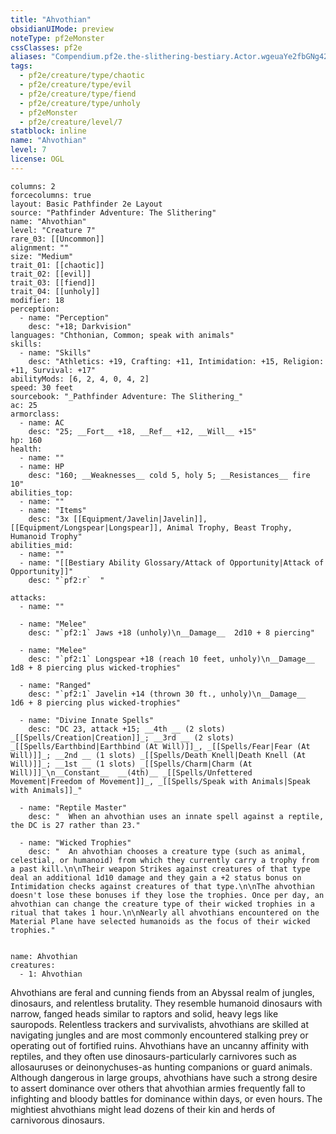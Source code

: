 ```yaml
---
title: "Ahvothian"
obsidianUIMode: preview
noteType: pf2eMonster
cssClasses: pf2e
aliases: "Compendium.pf2e.the-slithering-bestiary.Actor.wgeuaYe2fbGNg42z" 
tags:
  - pf2e/creature/type/chaotic
  - pf2e/creature/type/evil
  - pf2e/creature/type/fiend
  - pf2e/creature/type/unholy
  - pf2eMonster
  - pf2e/creature/level/7
statblock: inline
name: "Ahvothian"
level: 7
license: OGL
---
```


```statblock
columns: 2
forcecolumns: true
layout: Basic Pathfinder 2e Layout
source: "Pathfinder Adventure: The Slithering"
name: "Ahvothian"
level: "Creature 7"
rare_03: [[Uncommon]]
alignment: ""
size: "Medium"
trait_01: [[chaotic]]
trait_02: [[evil]]
trait_03: [[fiend]]
trait_04: [[unholy]]
modifier: 18
perception:
  - name: "Perception"
    desc: "+18; Darkvision"
languages: "Chthonian, Common; speak with animals"
skills:
  - name: "Skills"
    desc: "Athletics: +19, Crafting: +11, Intimidation: +15, Religion: +11, Survival: +17"
abilityMods: [6, 2, 4, 0, 4, 2]
speed: 30 feet
sourcebook: "_Pathfinder Adventure: The Slithering_"
ac: 25
armorclass:
  - name: AC
    desc: "25; __Fort__ +18, __Ref__ +12, __Will__ +15"
hp: 160
health:
  - name: ""
  - name: HP
    desc: "160; __Weaknesses__ cold 5, holy 5; __Resistances__ fire 10"
abilities_top:
  - name: ""
  - name: "Items"
    desc: "3x [[Equipment/Javelin|Javelin]], [[Equipment/Longspear|Longspear]], Animal Trophy, Beast Trophy, Humanoid Trophy"
abilities_mid:
  - name: ""
  - name: "[[Bestiary Ability Glossary/Attack of Opportunity|Attack of Opportunity]]"
    desc: "`pf2:r`  "

attacks:
  - name: ""

  - name: "Melee"
    desc: "`pf2:1` Jaws +18 (unholy)\n__Damage__  2d10 + 8 piercing"

  - name: "Melee"
    desc: "`pf2:1` Longspear +18 (reach 10 feet, unholy)\n__Damage__  1d8 + 8 piercing plus wicked-trophies"

  - name: "Ranged"
    desc: "`pf2:1` Javelin +14 (thrown 30 ft., unholy)\n__Damage__  1d6 + 8 piercing plus wicked-trophies"

  - name: "Divine Innate Spells"
    desc: "DC 23, attack +15; __4th __ (2 slots) _[[Spells/Creation|Creation]]_; __3rd __ (2 slots) _[[Spells/Earthbind|Earthbind (At Will)]]_, _[[Spells/Fear|Fear (At Will)]]_; __2nd __ (1 slots) _[[Spells/Death Knell|Death Knell (At Will)]]_; __1st __ (1 slots) _[[Spells/Charm|Charm (At Will)]]_\n__Constant__  __(4th)__ _[[Spells/Unfettered Movement|Freedom of Movement]]_, _[[Spells/Speak with Animals|Speak with Animals]]_"

  - name: "Reptile Master"
    desc: "  When an ahvothian uses an innate spell against a reptile, the DC is 27 rather than 23."

  - name: "Wicked Trophies"
    desc: "  An ahvothian chooses a creature type (such as animal, celestial, or humanoid) from which they currently carry a trophy from a past kill.\n\nTheir weapon Strikes against creatures of that type deal an additional 1d10 damage and they gain a +2 status bonus on Intimidation checks against creatures of that type.\n\nThe ahvothian doesn't lose these bonuses if they lose the trophies. Once per day, an ahvothian can change the creature type of their wicked trophies in a ritual that takes 1 hour.\n\nNearly all ahvothians encountered on the Material Plane have selected humanoids as the focus of their wicked trophies."
 
```

```encounter-table
name: Ahvothian
creatures:
  - 1: Ahvothian
```



Ahvothians are feral and cunning fiends from an Abyssal realm of jungles, dinosaurs, and relentless brutality. They resemble humanoid dinosaurs with narrow, fanged heads similar to raptors and solid, heavy legs like sauropods. Relentless trackers and survivalists, ahvothians are skilled at navigating jungles and are most commonly encountered stalking prey or operating out of fortified ruins. Ahvothians have an uncanny affinity with reptiles, and they often use dinosaurs-particularly carnivores such as allosauruses or deinonychuses-as hunting companions or guard animals. Although dangerous in large groups, ahvothians have such a strong desire to assert dominance over others that ahvothian armies frequently fall to infighting and bloody battles for dominance within days, or even hours. The mightiest ahvothians might lead dozens of their kin and herds of carnivorous dinosaurs.
